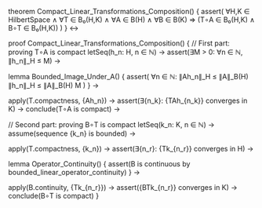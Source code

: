 theorem Compact_Linear_Transformations_Composition() {
  assert(
    ∀H,K ∈ HilbertSpace ∧
    ∀T ∈ B₀(H,K) ∧ 
    ∀A ∈ B(H) ∧
    ∀B ∈ B(K) ⇒
    (T∘A ∈ B₀(H,K) ∧ B∘T ∈ B₀(H,K))
  )
} ↔

proof Compact_Linear_Transformations_Composition() {
  // First part: proving T∘A is compact
  letSeq(h_n: H, n ∈ ℕ) →
  assert(∃M > 0: ∀n ∈ ℕ, ∥h_n∥_H ≤ M) →
  
  lemma Bounded_Image_Under_A() {
    assert(
      ∀n ∈ ℕ: ∥Ah_n∥_H ≤ ∥A∥_B(H) ∥h_n∥_H ≤ ∥A∥_B(H) M
    )
  } →
  
  apply(T.compactness, {Ah_n}) →
  assert(∃{n_k}: {TAh_{n_k}} converges in K) →
  conclude(T∘A is compact) →

  // Second part: proving B∘T is compact
  letSeq(k_n: K, n ∈ ℕ) →
  assume(sequence {k_n} is bounded) →
  
  apply(T.compactness, {k_n}) →
  assert(∃{n_r}: {Tk_{n_r}} converges in H) →
  
  lemma Operator_Continuity() {
    assert(B is continuous by bounded_linear_operator_continuity)
  } →
  
  apply(B.continuity, {Tk_{n_r}}) →
  assert({BTk_{n_r}} converges in K) →
  conclude(B∘T is compact)
}